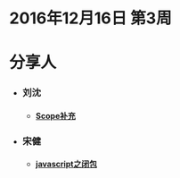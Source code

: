 # 2016年12月16日  第3周


# 分享人

- ### 刘沈 
  - #### [Scope补充](../刘沈/刘沈-2016.12.16/scope.md)
- ### 宋健
  - #### [javascript之闭包](../宋健/宋健-2016.12.16/javascript之闭包.md)
